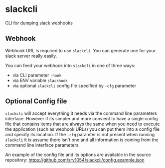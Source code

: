 # slackcli
CLI for dumping slack webhooks

## Webhook
Webhook URL is required to use `slackcli`.  You can generate one for your slack server really easily.

You can feed your webhook into `slackcli` in one of three ways:
* via CLI parameter `-hook`
* via ENV variable `slackhook`
* via optional `slackcli` config file specified by `-cfg` parameter

## Optional Config file
`slackcli` will accept everything it needs via the command line parameters interface.  However if its simpler and more convient to have a single config file that contains items that are always the same when you need to execute the application (such as webhook URLs) you can put them into a config file and specify its location.  If the `-cfg` paramter is not present when running `slackcli` it is assume there isn't one and all information is coming from the command line interface parameters.

An example of the config file and its options are available in the source repository: https://github.com/srv1054/slackcli/config.example.json
